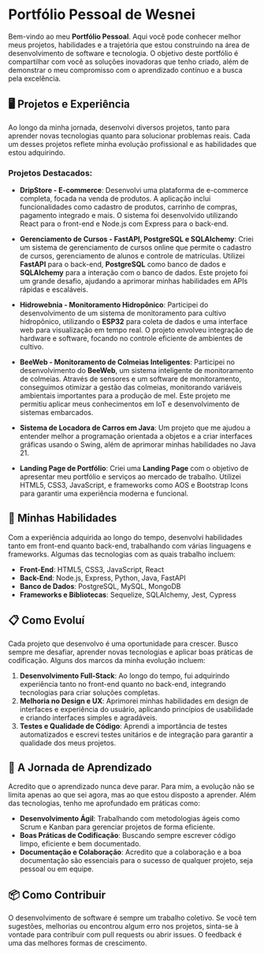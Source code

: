 

# Portfólio Pessoal de Wesnei

Bem-vindo ao meu **Portfólio Pessoal**. Aqui você pode conhecer melhor meus projetos, habilidades e a trajetória que estou construindo na área de desenvolvimento de software e tecnologia. O objetivo deste portfólio é compartilhar com você as soluções inovadoras que tenho criado, além de demonstrar o meu compromisso com o aprendizado contínuo e a busca pela excelência.

## 🖥️ Projetos e Experiência

Ao longo da minha jornada, desenvolvi diversos projetos, tanto para aprender novas tecnologias quanto para solucionar problemas reais. Cada um desses projetos reflete minha evolução profissional e as habilidades que estou adquirindo.

### Projetos Destacados:
- **DripStore - E-commerce**: Desenvolvi uma plataforma de e-commerce completa, focada na venda de produtos. A aplicação inclui funcionalidades como cadastro de produtos, carrinho de compras, pagamento integrado e mais. O sistema foi desenvolvido utilizando React para o front-end e Node.js com Express para o back-end.

- **Gerenciamento de Cursos - FastAPI, PostgreSQL e SQLAlchemy**: Criei um sistema de gerenciamento de cursos online que permite o cadastro de cursos, gerenciamento de alunos e controle de matrículas. Utilizei **FastAPI** para o back-end, **PostgreSQL** como banco de dados e **SQLAlchemy** para a interação com o banco de dados. Este projeto foi um grande desafio, ajudando a aprimorar minhas habilidades em APIs rápidas e escaláveis.

- **Hidrowebnia - Monitoramento Hidropônico**: Participei do desenvolvimento de um sistema de monitoramento para cultivo hidropônico, utilizando o **ESP32** para coleta de dados e uma interface web para visualização em tempo real. O projeto envolveu integração de hardware e software, focando no controle eficiente de ambientes de cultivo.

- **BeeWeb - Monitoramento de Colmeias Inteligentes**: Participei no desenvolvimento do **BeeWeb**, um sistema inteligente de monitoramento de colmeias. Através de sensores e um software de monitoramento, conseguimos otimizar a gestão das colmeias, monitorando variáveis ambientais importantes para a produção de mel. Este projeto me permitiu aplicar meus conhecimentos em IoT e desenvolvimento de sistemas embarcados.

- **Sistema de Locadora de Carros em Java**: Um projeto que me ajudou a entender melhor a programação orientada a objetos e a criar interfaces gráficas usando o Swing, além de aprimorar minhas habilidades no Java 21.

- **Landing Page de Portfólio**: Criei uma **Landing Page** com o objetivo de apresentar meu portfólio e serviços ao mercado de trabalho. Utilizei HTML5, CSS3, JavaScript, e frameworks como AOS e Bootstrap Icons para garantir uma experiência moderna e funcional.

## 🚀 Minhas Habilidades

Com a experiência adquirida ao longo do tempo, desenvolvi habilidades tanto em front-end quanto back-end, trabalhando com várias linguagens e frameworks. Algumas das tecnologias com as quais trabalho incluem:

- **Front-End**: HTML5, CSS3, JavaScript, React
- **Back-End**: Node.js, Express, Python, Java, FastAPI
- **Banco de Dados**: PostgreSQL, MySQL, MongoDB
- **Frameworks e Bibliotecas**: Sequelize, SQLAlchemy, Jest, Cypress

## 📋 Como Evoluí

Cada projeto que desenvolvo é uma oportunidade para crescer. Busco sempre me desafiar, aprender novas tecnologias e aplicar boas práticas de codificação. Alguns dos marcos da minha evolução incluem:

1. **Desenvolvimento Full-Stack**: Ao longo do tempo, fui adquirindo experiência tanto no front-end quanto no back-end, integrando tecnologias para criar soluções completas.
2. **Melhoria no Design e UX**: Aprimorei minhas habilidades em design de interfaces e experiência do usuário, aplicando princípios de usabilidade e criando interfaces simples e agradáveis.
3. **Testes e Qualidade de Código**: Aprendi a importância de testes automatizados e escrevi testes unitários e de integração para garantir a qualidade dos meus projetos.

## 🎨 A Jornada de Aprendizado

Acredito que o aprendizado nunca deve parar. Para mim, a evolução não se limita apenas ao que sei agora, mas ao que estou disposto a aprender. Além das tecnologias, tenho me aprofundado em práticas como:

- **Desenvolvimento Ágil**: Trabalhando com metodologias ágeis como Scrum e Kanban para gerenciar projetos de forma eficiente.
- **Boas Práticas de Codificação**: Buscando sempre escrever código limpo, eficiente e bem documentado.
- **Documentação e Colaboração**: Acredito que a colaboração e a boa documentação são essenciais para o sucesso de qualquer projeto, seja pessoal ou em equipe.

## 📦 Como Contribuir

O desenvolvimento de software é sempre um trabalho coletivo. Se você tem sugestões, melhorias ou encontrou algum erro nos projetos, sinta-se à vontade para contribuir com pull requests ou abrir issues. O feedback é uma das melhores formas de crescimento.


